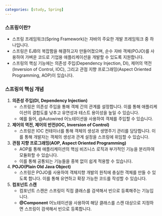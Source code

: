 ```yaml
---
categories: [study, Spring]
---
```


### **스프링이란?**

- 스프링 프레임워크(Spring Framework)는 자바의 주요한 개발 프레임워크 중 하나입니다.
- 스프링은 EJB의 복잡함을 해결하고자 만들어졌으며, 순수 자바 객체(POJO)를 사용하여 가벼운 코드로 기업용 애플리케이션을 개발할 수 있도록 지원합니다.
- 스프링의 핵심 기능에는 의존성 주입(Dependency Injection, DI), 제어의 역전(Inversion of Control, IOC), 그리고 관점 지향 프로그래밍(Aspect Oriented Programming, AOP)이 있습니다.

### **스프링의 핵심 개념**

1. **의존성 주입(DI, Dependency Injection)**
    - 스프링은 의존성 주입을 통해 객체 간의 관계를 설정합니다. 이를 통해 애플리케이션의 결합도를 낮추고 유연성과 테스트 용이성을 높일 수 있습니다.
    - 예를 들어, @Autowired 어노테이션을 사용하여 객체를 주입할 수 있습니다.
2. **제어의 역전, 제어의 반전(IOC, Inversion of Control)**
    - 스프링은 IOC 컨테이너를 통해 객체의 생성과 생명주기 관리를 담당합니다. 이를 통해 개발자는 객체의 생성과 관계 설정을 스프링에 위임할 수 있습니다.
3. **관점 지향 프로그래밍(AOP, Aspect Oriented Programming)**
    - AOP를 통해 애플리케이션의 핵심 비즈니스 로직과 부가적인 기능을 분리하여 모듈화할 수 있습니다.
    - 이를 통해 공통되는 기능들을 중복 없이 쉽게 적용할 수 있습니다.
4. **POJO(Plain Old Java Object)**
    - 스프링은 POJO를 사용하여 객체지향 개발의 원칙에 충실한 객체를 만들 수 있도록 합니다. 이를 통해 유연하고 확장 가능한 코드를 작성할 수 있습니다.
5. **컴포넌트 스캔**
    - 컴포넌트 스캔은 스프링이 직접 클래스를 검색해서 빈으로 등록해주는 기능입니다.
    - **@Component** 어노테이션을 사용하여 해당 클래스를 스캔 대상으로 지정하면 스프링이 검색해서 빈으로 등록합니다.